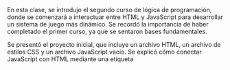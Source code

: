 En esta clase, se introdujo el segundo curso de lógica de programación, donde se comenzará a interactuar entre HTML y JavaScript para desarrollar un sistema de juego más dinámico. Se recordó la importancia de haber completado el primer curso, ya que se sentaron bases fundamentales.

Se presentó el proyecto inicial, que incluye un archivo HTML, un archivo de estilos CSS y un archivo JavaScript vacío. Se explicó cómo conectar JavaScript con HTML mediante una etiqueta <script> en el archivo HTML, utilizando el atributo src para incluir el archivo JavaScript.

Se introdujo el concepto del Document Object Model (DOM), que permite a JavaScript acceder y manipular los elementos HTML. Se explicó cómo utilizar el método querySelector para seleccionar elementos del DOM, como un encabezado <h1> y un párrafo <p>. Se mostró cómo asignar texto a estos elementos utilizando la propiedad innerHTML.

Finalmente, se destacó la importancia de activar el live server en Visual Studio Code para ver los cambios en tiempo real en el navegador. Se concluyó la clase con la promesa de seguir mejorando el sistema del juego en las próximas lecciones.



En esta clase, se introdujo el concepto de interacción con el HTML a través de JavaScript, enfocándose en los eventos, especialmente el evento de clic. Se explicó que los botones en HTML permiten a los usuarios realizar acciones, y que cada acción se puede capturar como un evento en JavaScript.

Se destacó la importancia de los eventos, como el clic y el mouse over, y cómo estos pueden mejorar la experiencia del usuario (UX). Se mostró cómo se pueden definir eventos en HTML utilizando el prefijo on, específicamente onclick, que permite ejecutar código JavaScript cuando se hace clic en un botón.

Además, se presentó el concepto de funciones en JavaScript, explicando que una función es un bloque de código que realiza una tarea específica. Se discutieron las convenciones para nombrar funciones y se mostró cómo declarar una función utilizando la palabra reservada function. Finalmente, se demostró cómo llamar a una función desde el HTML y se realizó una prueba con una alerta para confirmar que la función se estaba ejecutando correctamente.

La clase concluyó mencionando que se continuará desarrollando la lógica de la función en el próximo video.
Copiar texto de Luri al portapapeles



Aquí tienes un resumen de los temas enseñados en esta aula:

    Cargamos el proyecto con HTML y CSS para crear la estructura y el estilo de la página que usaremos durante el curso.
    Aprendimos a manipular el contenido de los elementos HTML, como H1 y párrafos (p), utilizando JavaScript para cambiar dinámicamente el texto mostrado en la página.
    Comprendimos la importancia de la interacción entre HTML y JavaScript para crear páginas web dinámicas e interactivas.

En la próxima aula:

    Aprenderemos qué son las funciones de manera práctica y cuál es su importancia en la carrera de desarrollo de software.

En esta clase, se abordó la importancia de optimizar el código en JavaScript al trabajar con HTML. Se introdujo el concepto de funciones, específicamente la función asignarTextoElemento, que permite evitar la repetición de código al asignar texto a elementos HTML.

Se explicó cómo declarar una función y cómo utilizar parámetros para hacerla más genérica, permitiendo que reciba diferentes elementos y textos cada vez que se llame. Esto no solo mejora la legibilidad del código, sino que también facilita su mantenimiento y escalabilidad a medida que el proyecto crece.

Además, se mencionó el concepto de hoisting, que permite que las funciones sean llamadas antes de ser declaradas en el código. Al final, se mostró cómo la implementación de esta función reduce significativamente la cantidad de código necesario, haciendo que el desarrollo sea más eficiente y profesional.

En resumen, la clase enfatizó la importancia de crear funciones reutilizables para optimizar el trabajo con JavaScript y HTML.

###  Para saber más: funciones con JavaScript



Las funciones juegan un papel central en la programación y en el desarrollo de software, permitiendo encapsular bloques de código reutilizables y ejecutables. Pueden ser definidas para realizar tareas específicas, desde cálculos simples hasta la manipulación compleja de datos. Las funciones en JavaScript pueden tener o no parámetros, así como devolver o no valores.
Tipo de Función	Ejemplo de Código	Uso
Sin retorno y sin parámetros	function saludo() { ... }	Ejecución de un bloque de código simple.
Sin retorno y con parámetros	function saludar(nombre) { ... }	Ejecución de un bloque de código con argumentos.
Con retorno y sin parámetros	function generarNumeroAleatorio() { ... }	Cálculo y retorno de un valor específico.
Con retorno y con parámetros	function sumar(a, b) { ... }	Cálculo y retorno basado en argumentos.
Función anónima	let saludo = function() { ... };	Definición de una función sin nombre localmente.
Función flecha	let cuadrado = x => x * x;	Definición concisa de funciones cortas.

Su uso es esencial para crear aplicaciones dinámicas, interactivas y eficientes en JavaScript. Sin embargo, no es necesario que crees todos los tipos de funciones en este momento. Sigue las lecciones y ten en cuenta que estas variaciones existen, y a medida que surja la necesidad, profundizaremos cada vez más en la lógica y JavaScript.

### Mensaje, si acerto

En esta clase, se trabajó en la lógica de un juego donde se le indica a la persona usuaria si ha acertado un número secreto. Se revisó cómo utilizar condiciones en JavaScript para verificar si el número ingresado es igual, mayor o menor que el número secreto.

Se explicó el uso de la función asignarTextoElemento para mostrar mensajes a la persona usuaria, indicando si acertó el número o dándole pistas sobre si el número secreto es mayor o menor. Se destacó la importancia de reutilizar funciones para optimizar el código, lo que facilita su mantenimiento y mejora la legibilidad. Al final, se realizó una prueba del juego, donde se ingresaron diferentes números para verificar su funcionamiento. 

### Mensaje de numero de intentos

En esta clase, se continuó el desarrollo de un juego en el que el usuario intenta adivinar un número. Se implementó una funcionalidad para contar cuántas veces el usuario ha intentado adivinar el número. Para ello, se creó una variable llamada numeroIntentos, que se inicializa en uno, ya que el usuario debe intentar al menos una vez.

Cada vez que el usuario no acierta, se incrementa esta variable utilizando la forma abreviada ++. Además, se utilizó console.log para mostrar el número de intentos en la consola.

Cuando el usuario finalmente acierta, se muestra un mensaje que indica cuántas veces intentó adivinar el número. Para esto, se emplearon template strings y el operador ternario para manejar la pluralidad de la palabra "vez". Si el número de intentos es uno, se muestra "vez", y si es más de uno, se muestra "veces".

Finalmente, se probó el sistema, asegurando que funcionara correctamente y que el mensaje final reflejara adecuadamente el número de intentos realizados por el usuario. Se mencionó que aún hay mejoras por hacer, pero que el sistema básico ya está funcional.

### Limpiar campo

En esta clase, se abordó la mejora de un juego de adivinanza de números. Se discutió la necesidad de limpiar el campo de entrada después de cada intento fallido, para facilitar la experiencia del usuario. Para lograr esto, se creó una función llamada limpiarCaja, que utiliza document.querySelector o getElementById para seleccionar el campo de entrada y establecer su valor en una cadena vacía.

Además, se activó un botón de "nuevo juego" que inicialmente está deshabilitado. Este botón se habilita solo cuando el usuario adivina el número correctamente, eliminando el atributo Disable del botón. Esto permite que el usuario inicie un nuevo juego sin problemas.

Se enfatizó la importancia de los comentarios en el código y se mostró cómo simplificar el código eliminando variables innecesarias. La clase concluyó con la preparación para implementar la funcionalidad del botón de reinicio en la próxima sesión.

### Funcion reiniciar juego

En esta clase, se abordó la implementación de un botón de "Nuevo Juego" en un juego, utilizando la función reiniciarJuego. Se explicó que al presionar el botón, se debe llamar a esta función, que aún no estaba definida, pero se comenzó a construir.

La función reiniciarJuego tiene como objetivo reiniciar el juego desde cero, lo que implica varias acciones:

    Limpiar la caja de texto utilizando la función limpiarCaja.
    Mostrar mensajes iniciales, como el título y el rango de números, a través de una nueva función llamada condicionesIniciales.
    Generar un nuevo número aleatorio.
    Reiniciar el número de intentos a 1.
    Deshabilitar el botón de "Nuevo Juego" para evitar que se pueda reiniciar el juego en medio de una partida.

Se enfatizó la importancia de organizar el código y utilizar comentarios para clarificar las acciones de la función. Además, se discutió sobre la mejora continua del código, como renombrar funciones para reflejar mejor su propósito.

Finalmente, se probó la funcionalidad del nuevo botón, asegurándose de que todas las condiciones iniciales se restablecieran correctamente al iniciar un nuevo juego. La clase concluyó con la idea de que se pueden seguir haciendo mejoras en el juego en futuras lecciones.



En esta aula:

    Aprendimos cómo crear un programa para verificar si el 'intento' ingresado es igual al número secreto definido.Utilizamos estructuras condicionales para tomar decisiones basadas en el resultado de esta comparación;
    Creamos una variable para almacenar la cantidad de intentos realizados por el usuario;
    Hemos visto la importancia de consultar la documentación del lenguaje y las bibliotecas utilizadas en el desarrollo del programa. La documentación es una fuente valiosa de información que nos ayuda a comprender conceptos y a utilizar correctamente las funcionalidades disponibles.

En la próxima aula:

    Vamos a aprender cómo funcionan las listas (o arrays, en inglés) y cuán fundamentales son en la carrera de desarrollo de software.

### Arreglos



En esta clase, se abordó el tema de las listas en JavaScript, específicamente los arreglos. Se destacó que JavaScript permite la creación de listas combinadas, aunque se recomienda mantener la homogeneidad en las listas, es decir, que todos los elementos sean del mismo tipo (cadenas, números, objetos, etc.).

Se explicaron varias operaciones comunes con arreglos, como agregar elementos utilizando el método push, que permite añadir elementos al final de la lista. También se mencionó cómo obtener el tamaño de un arreglo con la propiedad length, enfatizando la importancia de escribirlo correctamente.

Se discutió cómo acceder a los elementos de un arreglo mediante su índice, recordando que la numeración comienza en 0. Se mostró cómo obtener el primer y el último elemento de la lista, así como la importancia de conocer la última posición para evitar errores al acceder a índices no válidos.

Finalmente, se mencionó que en la próxima clase se implementará una lógica para evitar que los números sorteados se repitan. Se alentó a los estudiantes a profundizar en la documentación de JavaScript para entender mejor el manejo de listas.
Copiar texto de Luri al portapapeles

### Arreglo recursividad

En esta clase, se abordó el concepto de listas (arreglos) y su uso en la programación, específicamente en el contexto de un juego donde se generan números aleatorios. Se explicó cómo crear una lista para almacenar los números que ya han sido sorteados, utilizando el método push para agregar nuevos números a la lista.

Se introdujo la condición if para verificar si un número generado ya está en la lista, utilizando el método includes, que devuelve un valor booleano. Si el número ya existe, se debe generar otro número, lo que se logra a través de la recursividad, permitiendo que la función se llame a sí misma hasta encontrar un número que no haya sido sorteado.

Se destacó la importancia de la recursividad para evitar la creación de múltiples funciones y se advirtió sobre la necesidad de tener una condición de salida para evitar bucles infinitos. Finalmente, se realizaron pruebas en el código para verificar que el algoritmo funcionaba correctamente al generar números únicos hasta que se agotaron las opciones disponibles.
Copiar texto de Luri al portapapeles

### Resolviendo la Recursividad

En esta clase, se abordó el tema de la recursividad y cómo manejar un problema común relacionado con ella: la falta de una condición de salida. Los instructores, Cristian y Leo, discutieron la importancia de establecer un límite para evitar que el programa se quede en un bucle infinito.

Se introdujo la idea de utilizar una variable llamada "número máximo" para definir el rango de números que se pueden sortear en el juego. Se explicó cómo verificar si todos los números posibles ya han sido sorteados utilizando la función len() para comparar la longitud de la lista de números sorteados con el número máximo.

Además, se implementó un mensaje que se muestra cuando todos los números han sido sorteados, y se desactiva el botón de "nuevo juego" para indicar que el juego ha terminado. Se sugirió como tarea adicional que los estudiantes implementen una variable que limite el número de intentos antes de reiniciar el juego, lo que también ayudaría a manejar la recursividad de manera más eficiente.

### lo que aprendimos



En esta aula:

    Aprendimos a trabajar con listas en JavaScript, incluyendo cómo agregar elementos, obtener el tamaño de la lista, acceder a elementos específicos y la importancia de conocer la posición del último elemento. También destacamos la importancia de leer la documentación y comprender los conceptos relacionados con el manejo de listas en JavaScript.

    La importancia de trabajar con funciones en la programación.

    Cómo generar un número secreto a través de una función.

    El uso del método push para almacenar el número generado al final de la lista.

    Cómo verificar si un número ya existe en la lista utilizando el método includes de JavaScript.

    La aplicación de la recursividad para generar un nuevo número válido.

    Como implementar un límite en el juego para evitar el bucle infinito.

    Como implementar una variable adicional para limitar la cantidad de veces que se puede jugar antes de reiniciar el juego.

En la próxima aula:

    Tendrás la oportunidad de poner en práctica todo el conocimiento que has adquirido resolviendo un desafío. ¡Hasta entonces, buena suerte!


### Para saber más: creando una cuenta en GitHub y Vercel (paso a paso)


GitHub es una plataforma ampliamente utilizada para alojar y colaborar en proyectos de código fuente por personas desarrolladoras de software. Ofrece funciones de control de versiones que permiten a equipos de programadores trabajar de manera eficiente, realizando cambios, revisiones y resolviendo conflictos de código de forma colaborativa. ¡Es como la 'red social' de los desarrolladores!

Además, GitHub facilita el seguimiento de problemas y solicitudes de extracción, lo que hace que el proceso de desarrollo sea más transparente y organizado.

El primer paso para crear una cuenta en GitHub es acceder al sitio web de GitHub a través de este enlace y hacer clic en 'Sign up'.

A continuación, verás una página como esta:

Haz lo siguiente:

    Ingresa tu correo electrónico.
    Crea una contraseña.
    Ingresa un nombre de usuario.
    Si deseas recibir actualizaciones y anuncios de productos por correo electrónico, escribe 's' para sí o 'n' para no.
    Haz clic en el botón Continuar.

Después de completar tu información personal y hacer clic en Continuar, haz clic en Create Account y recibirás una confirmación de registro por correo electrónico. Después de validar tu cuenta, podrás utilizar los servicios de GitHub :)

Creando una cuenta en Vercel

Por su parte, Vercel es una plataforma de alojamiento e implementación de aplicaciones web modernas, especializada en ofrecer experiencias de carga rápida y rendimiento optimizado. A menudo se utiliza para alojar sitios web estáticos y aplicaciones de una sola página (SPA), aprovechando técnicas avanzadas y eficientes para los usuarios finales.

Vercel simplifica la implementación continua y la escalabilidad automática, permitiendo que los desarrolladores se centren en la creación de excelentes experiencias digitales sin preocuparse por la complejidad subyacente de la infraestructura.

El primer paso para crear una cuenta en Vercel es acceder al sitio web de Vercel a través de este enlace y hacer clic en 'Sign up'.

Después de hacer clic en 'Sing up', verás una página como esta:

Luego, haz clic en 'Continue with GitHub' y listo, ¡tu cuenta ha sido creada! Ahora solo tienes que utilizar los servicios de Vercel 

